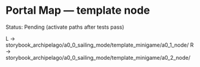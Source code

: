 # Portal Map — template node

Status: Pending (activate paths after tests pass)

L → storybook_archipelago/a0_0_sailing_mode/template_minigame/a0_1_node/
R → storybook_archipelago/a0_0_sailing_mode/template_minigame/a0_2_node/

